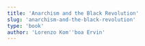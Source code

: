 ```yaml
---
title: 'Anarchism and the Black Revolution'
slug: 'anarchism-and-the-black-revolution'
type: 'book'
author: 'Lorenzo Kom''boa Ervin'
---
```


